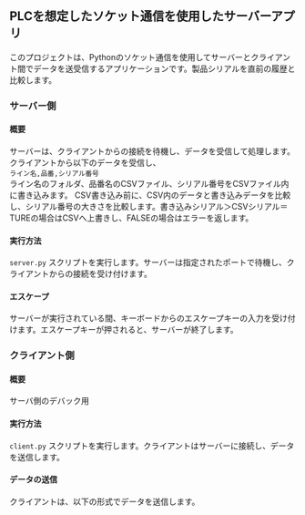 ## PLCを想定したソケット通信を使用したサーバーアプリ

このプロジェクトは、Pythonのソケット通信を使用してサーバーとクライアント間でデータを送受信するアプリケーションです。製品シリアルを直前の履歴と比較します。

### サーバー側
#### 概要
サーバーは、クライアントからの接続を待機し、データを受信して処理します。クライアントから以下のデータを受信し、<br>
`ライン名,品番,シリアル番号`<br>
ライン名のフォルダ、品番名のCSVファイル、シリアル番号をCSVファイル内に書き込みます。
CSV書き込み前に、CSV内のデータと書き込みデータを比較し、シリアル番号の大きさを比較します。書き込みシリアル＞CSVシリアル＝TUREの場合はCSVへ上書きし、FALSEの場合はエラーを返します。


#### 実行方法
`server.py` スクリプトを実行します。サーバーは指定されたポートで待機し、クライアントからの接続を受け付けます。

#### エスケープ
サーバーが実行されている間、キーボードからのエスケープキーの入力を受け付けます。エスケープキーが押されると、サーバーが終了します。

### クライアント側

#### 概要
サーバ側のデバック用

#### 実行方法
`client.py` スクリプトを実行します。クライアントはサーバーに接続し、データを送信します。

#### データの送信
クライアントは、以下の形式でデータを送信します。

